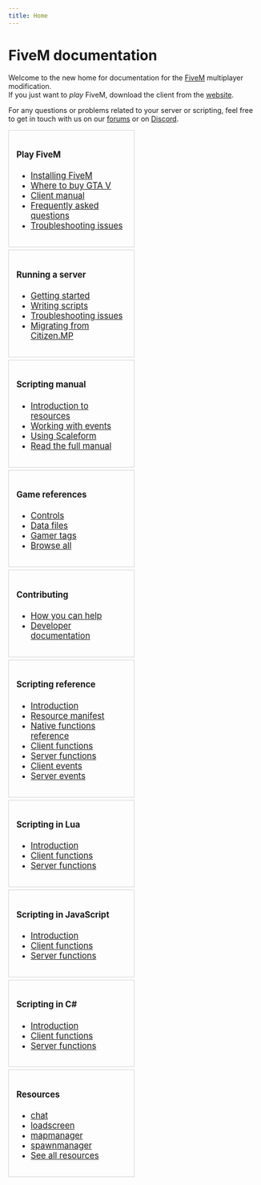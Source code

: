 ```yaml
---
title: Home
---
```


FiveM documentation
===================

Welcome to the new home for documentation for the [FiveM][home] multiplayer modification. <br/>
If you just want to _play_ FiveM, download the client from the [website][home].

For any questions or problems related to your server or scripting, feel free to
get in touch with us on our [forums][forum] or on [Discord][discord].

<div style="font-size: 0;">
  <div style="width: 50%; vertical-align: top; display: inline-block; font-size: 1.05rem; padding-right: 5px;">
    <div style="border: 1px solid lightgray; padding: 15px; margin-bottom: 5px;">
      <h4>Play FiveM</h4>
      <ul>
        <li><a href="/client-manual/installing-fivem">Installing FiveM</a></li>
        <li><a href="/client-manual/where-to-buy-gtav">Where to buy GTA V</a></li>
        <li><a href="/client-manual">Client manual</a></li>
        <li><a href="/support/client-faq">Frequently asked questions</a></li>
        <li><a href="/support/client-issues">Troubleshooting issues</a></li>
      </ul>
    </div>
    <div style="border: 1px solid lightgray; padding: 15px; margin-bottom: 5px;">
      <h4>Running a server</h4>
      <ul>
        <li><a href="/server-manual/setting-up-a-server">Getting started</a></li>
        <li><a href="/scripting-manual/introduction">Writing scripts</a></li>
        <li><a href="/support/server-issues">Troubleshooting issues</a></li>
        <li><a href="/server-manual/migrating-from-citmp">Migrating from Citizen.MP</a></li>
      </ul>
    </div>
    <div style="border: 1px solid lightgray; padding: 15px; margin-bottom: 5px;">
      <h4>Scripting manual</h4>
      <ul>
        <li><a href="/scripting-manual/introduction/introduction-to-resources">Introduction to resources</a></li>
        <!-- <li><a href="/scripting-manual/debugging-scripts">Debugging your scripts</a></li> -->
        <!-- <li><a href="/scripting-manual/creating-a-custom-loadscreen">Creating a custom loadscreen</a></li> -->
        <li><a href="/scripting-manual/working-with-events">Working with events</a></li>
        <!-- <li><a href="/scripting-manual/using-nui">Using NUI</a></li> -->
        <!-- <li><a href="/scripting-manual/using-dui">Using DUI</a></li> -->
        <li><a href="/scripting-manual/using-scaleform">Using Scaleform</a></li>
        <li><a href="/scripting-manual">Read the full manual</a></li>
      </ul>
    </div>
    <div style="border: 1px solid lightgray; padding: 15px; margin-bottom: 5px;">
      <h4>Game references</h4>
      <ul>
        <li><a href="/game-references/controls">Controls</a></li>
        <li><a href="/game-references/data-files">Data files</a></li>
        <li><a href="/game-references/gamer-tags">Gamer tags</a></li>
        <li><a href="/game-references">Browse all</a></li>
      </ul>
    </div>
    <div style="border: 1px solid lightgray; padding: 15px; margin-bottom: 5px;">
      <h4>Contributing</h4>
      <ul>
        <li><a href="/contributing/how-you-can-help">How you can help</a></li>
        <li><a href="/developers/">Developer documentation</a></li>
      </ul>
    </div>
  </div>
  <div style="width: 50%; vertical-align: top; display: inline-block; font-size: 1.05rem;">
    <div style="border: 1px solid lightgray; padding: 15px; margin-bottom: 5px;">
      <h4>Scripting reference</h4>
      <ul>
        <li><a href="/scripting-manual/introduction">Introduction</a></li>
        <li><a href="/scripting-reference/resource-manifest">Resource manifest</a></li>
        <li><a href="https://runtime.fivem.net/doc/reference.html" target="_blank">Native functions reference</a></li>
        <li><a href="/scripting-reference/client-functions">Client functions</a></li>
        <li><a href="/scripting-reference/server-functions">Server functions</a></li>
        <!-- <li><a href="/scripting-reference/useful-functions">Useful functions</a></li> -->
        <li><a href="/scripting-reference/client-events">Client events</a></li>
        <li><a href="/scripting-reference/server-events">Server events</a></li>
      </ul>
    </div>
    <div style="border: 1px solid lightgray; padding: 15px; margin-bottom: 5px;">
      <h4>Scripting in Lua</h4>
      <ul>
        <li><a href="/scripting-manual/runtimes/lua">Introduction</a></li>
        <li><a href="/scripting-reference/runtimes/lua/client-functions">Client functions</a></li>
        <li><a href="/scripting-reference/runtimes/lua/server-functions">Server functions</a></li>
      </ul>
    </div>
    <div style="border: 1px solid lightgray; padding: 15px; margin-bottom: 5px;">
      <h4>Scripting in JavaScript</h4>
      <ul>
        <li><a href="/scripting-manual/runtimes/javascript">Introduction</a></li>
        <li><a href="/scripting-reference/runtimes/javascript/client-functions">Client functions</a></li>
        <li><a href="/scripting-reference/runtimes/javascript/server-functions">Server functions</a></li>
      </ul>
    </div>
    <div style="border: 1px solid lightgray; padding: 15px; margin-bottom: 5px;">
      <h4>Scripting in C#</h4>
      <ul>
        <li><a href="/scripting-manual/runtimes/csharp">Introduction</a></li>
        <li><a href="/scripting-reference/runtimes/csharp/client-functions">Client functions</a></li>
        <li><a href="/scripting-reference/runtimes/csharp/server-functions">Server functions</a></li>
      </ul>
    </div>
    <div style="border: 1px solid lightgray; padding: 15px; margin-bottom: 5px;">
      <h4>Resources</h4>
      <ul>
        <li><a href="/resources/chat">chat</a></li>
        <li><a href="/resources/loadscreen">loadscreen</a></li>
        <li><a href="/resources/mapmanager">mapmanager</a></li>
        <li><a href="/resources/spawnmanager">spawnmanager</a></li>
        <li><a href="/resources">See all resources</a></li>
      </ul>
    </div>
  </div>
</div>

[home]: https://fivem.net/
[forum]: https://forum.fivem.net/
[discord]: https://discord.gg/GtvkUsc
